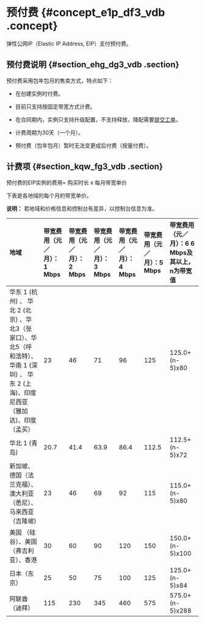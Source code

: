 # 预付费 {#concept_e1p_df3_vdb .concept}

弹性公网IP（Elastic IP Address, EIP）支付预付费。

## 预付费说明 {#section_ehg_dg3_vdb .section}

预付费采用包年包月的售卖方式，特点如下：

-   在创建实例时付费。

-   目前只支持按固定带宽方式计费。

-   在合同期内，实例只支持升级配置，不支持释放，降配需要[提交工单](https://workorder.console.aliyun.com/console.htm#/ticket/add?productCode=vpc&commonQuestionId=309&isSmart=true)。

-   计费周期为30天（一个月）。

-   预付费（包年包月）暂时无法变更成后付费（按量付费）。


## 计费项 {#section_kqw_fg3_vdb .section}

预付费的EIP实例的费用= 购买时长 x 每月带宽单价

下表是各地域的每个月的带宽单价。

**说明：** 若地域和价格信息和控制台有差异，以控制台信息为准。

|地域|带宽费用（元／月）：1 Mbps|带宽费用（元／月）：2 Mbps|带宽费用（元／月）：3 Mbps|带宽费用（元／月）：4 Mbps|带宽费用（元／月）：5 Mbps|带宽费用（元／月）：6 6 Mbps及其以上，n为带宽值|
|:-|:---------------|:---------------|:---------------|:---------------|:---------------|:---------------------------|
|华东 1 \(杭州\) 、 华北 2 \(北京\) 、华北3（张家口）、华北5（呼和浩特）、 华南 1 \(深圳\) 、 华东 2 \(上海\)、印度尼西亚（雅加达\)、印度（孟买）|23|46|71|96|125|125.0+\(n-5\)x80|
|华北 1 \(青岛\)|20.7|41.4|63.9|86.4|112.5|112.5+\(n-5\)x72|
|新加坡、德国（法兰克福）、澳大利亚（悉尼）、马来西亚（吉隆坡\)|23|46|69|92|115|115.0+\(n-5\)x80|
|美国 （硅谷）、美国（弗吉利亚）、香港|30|60|90|120|150|150.0+\(n-5\)x100|
|日本（东京）|25|50|75|100|125|125.0+\(n-5\)x84|
|阿联酋（迪拜）|115|230|345|460|575|575.0+\(n-5\)x288|

